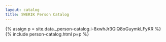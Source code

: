 ```yaml
---
layout: catalog
title: SWERIK Person Catalog
---
```

{% assign p = site.data._person-catalog.i-8xwhJr3GiQ8oGuymkLFyKR %}
{% include person-catalog.html p=p %}

